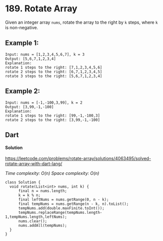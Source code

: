# 189. Rotate Array
Given an integer array `nums`, rotate the array to the right by `k` steps, where `k` is non-negative.

## Example 1:
```
Input: nums = [1,2,3,4,5,6,7], k = 3
Output: [5,6,7,1,2,3,4]
Explanation:
rotate 1 steps to the right: [7,1,2,3,4,5,6]
rotate 2 steps to the right: [6,7,1,2,3,4,5]
rotate 3 steps to the right: [5,6,7,1,2,3,4]
```
## Example 2:
```
Input: nums = [-1,-100,3,99], k = 2
Output: [3,99,-1,-100]
Explanation:
rotate 1 steps to the right: [99,-1,-100,3]
rotate 2 steps to the right: [3,99,-1,-100]
```

## Dart
#### Solution

https://leetcode.com/problems/rotate-array/solutions/4063495/solved-rotate-array-with-dart-lang/

*Time complexity: O(n)*
*Space complexity: O(n)*
```
class Solution {
  void rotate(List<int> nums, int k) {
      final n = nums.length;
      k = k % n;
      final leftNums = nums.getRange(0, n - k);
      final tempNums = nums.getRange(n - k, n).toList();
      tempNums.add(double.maxFinite.toInt());
      tempNums.replaceRange(tempNums.length-1,tempNums.length,leftNums);
      nums.clear();
      nums.addAll(tempNums);
  }
}
```

